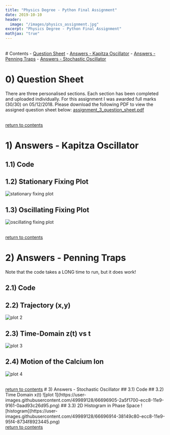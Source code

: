 ```yaml
---
title: "Physics Degree - Python Final Assignment"
date: 2019-10-10
header:
  image: "/images/physics_assignment.jpg"
excerpt: "Physics Degree - Python Final Assignment"
mathjax: "true"
---
```


<!------------------------------------------------------------------------------
 CONTENTS
------------------------------------------------------------------------------->
<br/>
<a name="contents"></a>
# Contents
- <a href="#question_sheet">Question Sheet</a>
- <a href="#answers_kapitza_oscillator">Answers - Kapitza Oscillator</a>
- <a href="#answers_penning_traps">Answers - Penning Traps</a>
- <a href="#answers_stochastic_oscillator">Answers - Stochastic Oscillator</a>


<!------------------------------------------------------------------------------
 QUESTI0N SHEET
------------------------------------------------------------------------------->
<a name="question_sheet"></a>
# 0) Question Sheet
There are three personalised sections. Each section has been completed and uploaded
individually. For this assignment I was awarded full marks (30/30) on 05/12/2018.
Please download the following PDF to view the assigned question sheet below:
[assignment_3_question_sheet.pdf](https://github.com/domvdp/domvdp.github.io/files/3720278/assignment_3_question_sheet.pdf)

<br/>
<a href="#contents">return to contents</a>

<!------------------------------------------------------------------------------
 ANSWERS 1
------------------------------------------------------------------------------->
<a name="answers_kapitza_oscillator"></a>
# 1) Answers - Kapitza Oscillator
## 1.1) Code
<script src="https://gist.github.com/domvdp/9f05c69e65701f1ab005aa8d338007cb.js"></script>
## 1.2) Stationary Fixing Plot
![stationary fixing plot](https://user-images.githubusercontent.com/49989128/66696304-bec67b00-ecc2-11e9-97e0-4744c9f1284d.png)
## 1.3) Oscillating Fixing Plot
![oscillating fixing plot](https://user-images.githubusercontent.com/49989128/66696307-c6861f80-ecc2-11e9-90d7-63f710f806a6.png)

<br/>
<a href="#contents">return to contents</a>

<!------------------------------------------------------------------------------
 ANSWERS 2
------------------------------------------------------------------------------->
<a name="answers_penning_traps"></a>
# 2) Answers - Penning Traps
Note that the code takes a LONG time to run, but it does work!
## 2.1) Code
<script src="https://gist.github.com/domvdp/7aeb96a37e83a46bcfa28b53c848c4c2.js"></script>
## 2.2) Trajectory (x,y)
![plot 2](https://user-images.githubusercontent.com/49989128/66696938-92adf880-ecc8-11e9-82ed-b5b37464685d.png)
## 2.3) Time-Domain z(t) vs t
![plot 3](https://user-images.githubusercontent.com/49989128/66696939-9477bc00-ecc8-11e9-90a8-bda25bac3a2f.png)
## 2.4) Motion of the Calcium Ion
![plot 4](https://user-images.githubusercontent.com/49989128/66696940-96417f80-ecc8-11e9-8cf8-9ff172590773.png)

<br/>
<a href="#contents">return to contents</a>
<!------------------------------------------------------------------------------
 ANSWERS 3
------------------------------------------------------------------------------->
<a name="answers_stochastic_oscillator"></a>
# 3) Answers - Stochastic Oscillator
## 3.1) Code
<script src="https://gist.github.com/domvdp/b4a2f03bea46448292c244d73c4b5908.js"></script>
## 3.2) Time Domain x(t)
![plot 1](https://user-images.githubusercontent.com/49989128/66696905-2a5f1700-ecc8-11e9-9161-0aad93c26d95.png)
## 3.3) 2D Histogram in Phase Space
![histogram](https://user-images.githubusercontent.com/49989128/66696914-38149c80-ecc8-11e9-95f4-8734f8923445.png)

<br/>
<a href="#contents">return to contents</a>
